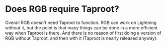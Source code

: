 # Does RGB require Taproot?

Overall RGB doesn't need Taproot to function. RGB can work on Lightning without it, but the point is that many things can be done in a more efficient way when Taproot is there. And there is no reason of first doing a version of RGB without Taproot, and then with it \(Taproot is nearly released anyway\).

